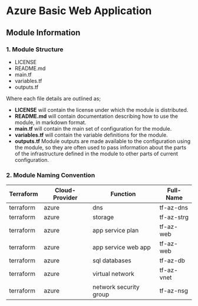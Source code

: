 # Azure Basic Web Application




## Module Information

### **1. Module Structure**

* LICENSE
* README.md
* main.tf
* variables.tf
* outputs.tf  

Where each file details are outlined as; 

- **LICENSE** will contain the license under which the module is distributed. 
- **README.md** will contain documentation describing how to use the module, in markdown format. 
- **main.tf** will contain the main set of configuration for the module.
- **variables.tf** will contain the variable definitions for the module. 
- **outputs.tf** Module outputs are made available to the configuration using the module, so they are often used to pass information about the parts of the  infrastructure defined in the module to other parts of current configuration.

### **2. Module Naming Convention**


| Terraform | Cloud-Provider | Function | Full-Name |
| --        | --             | --       | --        |
| terraform | azure | dns      | tf-az-dns |
| terraform | azure | storage  | tf-az-strg|
| terraform | azure | app service plan | tf-az-web| 
| terraform | azure | app service web app| tf-az-web|
| terraform | azure | sql databases | tf-az-db|
| terraform | azure | virtual network | tf-az-vnet|
| terraform | azure | network security group | tf-az-nsg|


